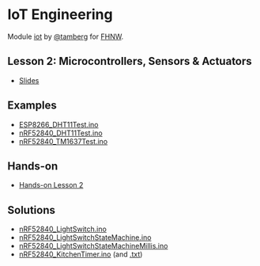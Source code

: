 # IoT Engineering
Module [iot](https://www.fhnw.ch/de/studium/module/9280188) by [@tamberg](https://twitter.com/tamberg) for [FHNW](https://www.fhnw.ch/).

## Lesson 2: Microcontrollers, Sensors & Actuators
- [Slides](http://www.tamberg.org/fhnw/2024/hs/IoT02Microcontrollers.pdf)

## Examples
- [ESP8266_DHT11Test.ino](Arduino/ESP8266_DHT11Test/ESP8266_DHT11Test.ino)
- [nRF52840_DHT11Test.ino](Arduino/nRF52840_DHT11Test/nRF52840_DHT11Test.ino)
- [nRF52840_TM1637Test.ino](Arduino/nRF52840_TM1637Test/nRF52840_TM1637Test.ino)

## Hands-on
- [Hands-on Lesson 2](../../../../fhnw-iot-work-02/blob/master/README.md)

## Solutions
- [nRF52840_LightSwitch.ino](Arduino/nRF52840_LightSwitch/nRF52840_LightSwitch.ino)
- [nRF52840_LightSwitchStateMachine.ino](Arduino/nRF52840_LightSwitchStateMachine/nRF52840_LightSwitchStateMachine.ino)
- [nRF52840_LightSwitchStateMachineMillis.ino](Arduino/nRF52840_LightSwitchStateMachineMillis/nRF52840_LightSwitchStateMachineMillis.ino)
- [nRF52840_KitchenTimer.ino](Arduino/nRF52840_KitchenTimer/nRF52840_KitchenTimer.ino) (and [.txt](Arduino/nRF52840_KitchenTimer/nRF52840_KitchenTimer.txt))
